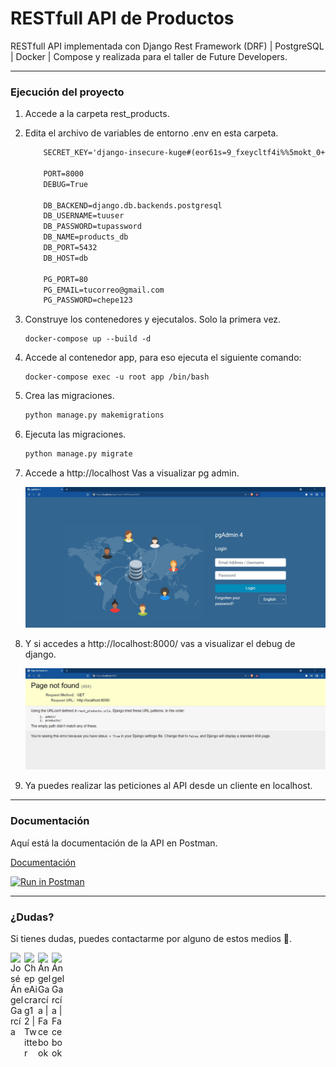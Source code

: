 # RESTfull API de Productos
RESTfull API implementada con Django Rest Framework (DRF) | PostgreSQL | Docker | Compose y realizada para el taller de Future Developers.

____
### Ejecución del proyecto

1. Accede a la carpeta rest_products.

2. Edita el archivo de variables de entorno .env en esta carpeta.

    ```txt
        SECRET_KEY='django-insecure-kuge#(eor61s=9_fxeycltf4i%%5mokt_0+e%s*n8xopy_1bbx'
        
        PORT=8000
        DEBUG=True

        DB_BACKEND=django.db.backends.postgresql
        DB_USERNAME=tuuser
        DB_PASSWORD=tupassword
        DB_NAME=products_db
        DB_PORT=5432
        DB_HOST=db

        PG_PORT=80
        PG_EMAIL=tucorreo@gmail.com
        PG_PASSWORD=chepe123
    ```
3. Construye los contenedores y ejecutalos. Solo la primera vez. 

    ```docker
    docker-compose up --build -d
    ```
5. Accede al contenedor app, para eso ejecuta el siguiente comando: 
    
    ```docker
    docker-compose exec -u root app /bin/bash
    ```

6. Crea las migraciones. 

    ```bash
    python manage.py makemigrations
    ```

7. Ejecuta las migraciones. 

    ```bash
    python manage.py migrate
    ```


8. Accede a http://localhost Vas a visualizar pg admin. 

    ![Pg Admin](./images/2.jpg)

9. Y si accedes a http://localhost:8000/ vas a visualizar el debug de django.

    ![Pg Admin](./images/3.jpg)

10. Ya puedes realizar las peticiones al API desde un cliente en localhost.

______
### Documentación 

Aquí está la documentación de la API en Postman.

[Documentación](https://www.postman.com/winter-eclipse-826659/workspace/api-talleres/collection/13319234-ba24b33a-6bd1-45c4-81d4-027f2324f526)

[![Run in Postman](https://run.pstmn.io/button.svg)](https://app.getpostman.com/run-collection/13319234-ba24b33a-6bd1-45c4-81d4-027f2324f526?action=collection%2Ffork&collection-url=entityId%3D13319234-ba24b33a-6bd1-45c4-81d4-027f2324f526%26entityType%3Dcollection%26workspaceId%3D442abbfb-0249-47d6-b7a9-fbefd8172a94)

____
### ¿Dudas?
Si tienes dudas, puedes contactarme por alguno de estos medios 🚀.

<a href = "https://www.linkedin.com/in/jos%C3%A9-%C3%A1ngel-garc%C3%ADa-garc%C3%ADa/"><img align="left" alt="José Ángel García" width="22px" src="https://raw.githubusercontent.com/peterthehan/peterthehan/master/assets/linkedin.svg" /></a>

<a href = "https://twitter.com/ChepeAicrag12"><img align="left" alt="ChepeAicrag12 | Twitter" width="22px" src="https://raw.githubusercontent.com/peterthehan/peterthehan/master/assets/twitter.svg" /></a>

<a href = "https://www.instagram.com/chepeaicrag/"><img align="left" alt="Ángel García | Facebook" width="22px" src="https://upload.wikimedia.org/wikipedia/commons/e/e7/Instagram_logo_2016.svg"/></a>

<a href = "https://www.facebook.com/ChepeAicrag.0/"><img align="left" alt="Ángel García | Facebook" width="22px" src="https://raw.githubusercontent.com/peterthehan/peterthehan/master/assets/facebook.svg" /></a>



